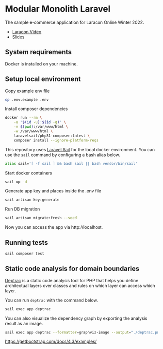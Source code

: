 # Modular Monolith Laravel
The sample e-commerce application for Laracon Online Winter 2022.
- [Laracon Video](https://youtu.be/0Rq-yHAwYjQ?t=4070)
- [Slides](https://speakerdeck.com/avosalmon/modularising-the-monolith-laracon-online-winter-2022)

## System requirements
Docker is installed on your machine.

## Setup local environment

Copy example env file
```sh
cp .env.example .env
```

Install composer dependencies
```sh
docker run --rm \
    -u "$(id -u):$(id -g)" \
    -v $(pwd):/var/www/html \
    -w /var/www/html \
    laravelsail/php81-composer:latest \
    composer install --ignore-platform-reqs
```

This repository uses [Laravel Sail](https://laravel.com/docs/8.x/sail) for the local docker environment. You can use the `sail` command by configuring a bash alias below.
```sh
alias sail='[ -f sail ] && bash sail || bash vendor/bin/sail'
```

Start docker containers
```sh
sail up -d
```

Generate app key and places inside the .env file
```sh
sail artisan key:generate
```

Run DB migration
```sh
sail artisan migrate:fresh --seed
```

Now you can access the app via http://localhost.

## Running tests

```sh
sail composer test
```

## Static code analysis for domain boundaries
[Deptrac](https://github.com/qossmic/deptrac) is a static code analysis tool for PHP that helps you define architectual layers over classes and rules on which layer can access which layer.

You can run `deptrac` with the command below.
```sh
sail exec app deptrac
```

You can also visualize the dependency graph by exporting the analysis result as an image.
```sh
sail exec app deptrac --formatter=graphviz-image --output="./deptrac.png"
```


https://getbootstrap.com/docs/4.3/examples/
